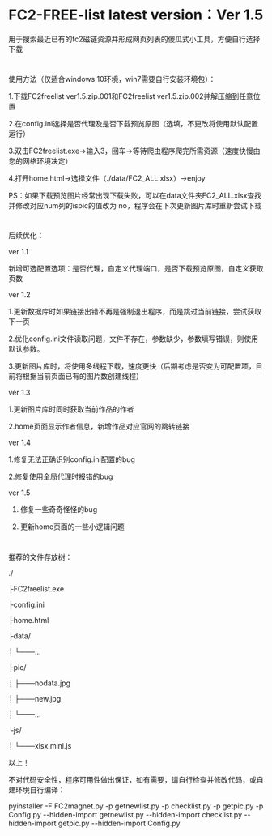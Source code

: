 # FC2-FREE-list  latest version：Ver 1.5

用于搜索最近已有的fc2磁链资源并形成网页列表的傻瓜式小工具，方便自行选择下载
#
使用方法（仅适合windows 10环境，win7需要自行安装环境包）：

1.下载FC2freelist ver1.5.zip.001和FC2freelist ver1.5.zip.002并解压缩到任意位置

2.在config.ini选择是否代理及是否下载预览原图（选填，不更改将使用默认配置运行）

3.双击FC2freelist.exe→输入3，回车→等待爬虫程序爬完所需资源（速度快慢由您的网络环境决定）

4.打开home.html→选择文件（./data/FC2_ALL.xlsx）→enjoy


PS：如果下载预览图片经常出现下载失败，可以在data文件夹FC2_ALL.xlsx查找并修改对应num列的ispic的值改为 no，程序会在下次更新图片库时重新尝试下载

#  


后续优化：

ver 1.1

新增可选配置选项：是否代理，自定义代理端口，是否下载预览原图，自定义获取页数


ver 1.2

1.更新数据库时如果链接出错不再是强制退出程序，而是跳过当前链接，尝试获取下一页

2.优化config.ini文件读取问题，文件不存在，参数缺少，参数填写错误，则使用默认参数。

3.更新图片库时，将使用多线程下载，速度更快（后期考虑是否变为可配置项，目前将根据当前页面已有的图片数创建线程）

ver 1.3

1.更新图片库时同时获取当前作品的作者

2.home页面显示作者信息，新增作品对应官网的跳转链接

ver 1.4

1.修复无法正确识别config.ini配置的bug

2.修复使用全局代理时报错的bug

ver 1.5

1. 修复一些奇奇怪怪的bug

2. 更新home页面的一些小逻辑问题

#

推荐的文件存放树：

./

├FC2freelist.exe 

├config.ini

├home.html

├data/

┊    └───...

├pic/

┊    ├───nodata.jpg

┊    ├───new.jpg

┊    └───...

└js/

┊    └───xlsx.mini.js
     
以上！

不对代码安全性，程序可用性做出保证，如有需要，请自行检查并修改代码，或自建环境自行编译：

pyinstaller -F FC2magnet.py -p getnewlist.py -p checklist.py -p getpic.py -p Config.py --hidden-import getnewlist.py --hidden-import checklist.py --hidden-import getpic.py --hidden-import Config.py 
